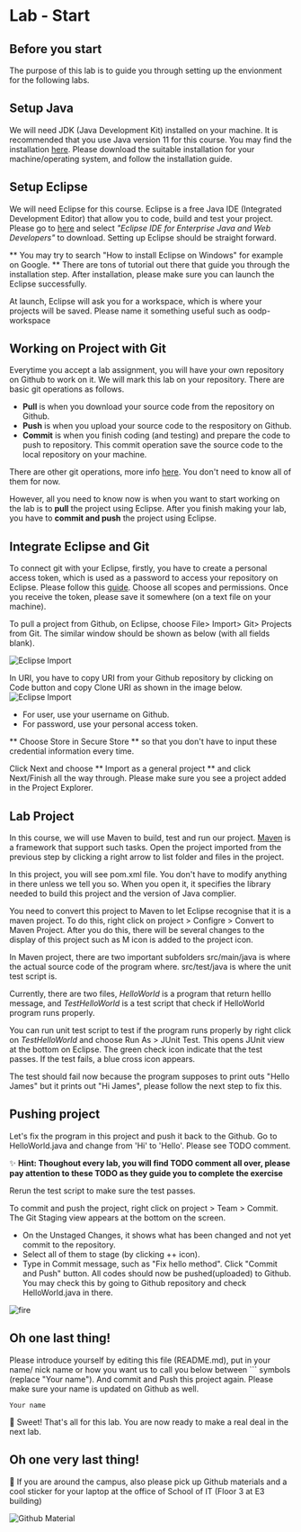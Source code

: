 Lab - Start
==========

Before you start
----------
The purpose of this lab is to guide you through setting up the envionment for the following labs. 

## Setup Java
We will need JDK (Java Development Kit) installed on your machine. It is recommended that you use Java version 11 for this course. You may find the installation [here](https://www.oracle.com/java/technologies/javase/jdk11-archive-downloads.html). Please download the suitable installation for your machine/operating system, and follow the installation guide.

## Setup Eclipse
We will need Eclipse for this course. Eclipse is a free Java IDE (Integrated Development Editor) that allow you to code, build and test your project. Please go to [here](https://www.eclipse.org/downloads/packages/) and select *"Eclipse IDE for Enterprise Java and Web Developers"* to download. Setting up Eclipse should be straight forward. 

** You may try to search "How to install Eclipse on Windows" for example on Google. ** There are tons of tutorial out there that guide you through the installation step. After installation, please make sure you can launch the Eclipse successfully.

At launch, Eclipse will ask you for a workspace, which is where your projects will be saved. Please name it something useful such as oodp-workspace 

## Working on Project with Git
Everytime you accept a lab assignment, you will have your own repository on Github to work on it. We will mark this lab on your repository. There are basic git operations as follows.
- **Pull** is when you download your source code from the repository on Github.
- **Push** is when you upload your source code to the respository on Github.
- **Commit** is when you finish coding (and testing) and prepare the code to push to repository. This commit operation save the source code to the local repository on your machine. 

There are other git operations, more info [here](https://education.github.com/git-cheat-sheet-education.pdf). You don't need to know all of them for now.

However, all you need to know now is when you want to start working on the lab is to **pull** the project using Eclipse. After you finish making your lab, you have to **commit and push** the project using Eclipse.

## Integrate Eclipse and Git
To connect git with your Eclipse, firstly, you have to create a personal access token, which is used as a password to access your repository on Eclipse. Please follow this [guide](https://docs.github.com/en/authentication/keeping-your-account-and-data-secure/creating-a-personal-access-token). Choose all scopes and permissions. Once you receive the token, please save it somewhere (on a text file on your machine).

To pull a project from Github, on Eclipse, choose File> Import> Git> Projects from Git. The similar window should be shown as below (with all fields blank).

![Eclipse Import](image/giturl.png)

In URI, you have to copy URI from your Github repository by clicking on Code button and copy Clone URI as shown in the image below.
![Eclipse Import](image/import.png)

- For user, use your username on Github.
- For password, use your personal access token.

** Choose Store in Secure Store ** so that you don't have to input these credential information every time.

Click Next and choose ** Import as a general project ** and click Next/Finish all the way through. Please make sure you see a project added in the Project Explorer.

## Lab Project
In this course, we will use Maven to build, test and run our project. [Maven](https://maven.apache.org/) is a framework that support such tasks. Open the project imported from the previous step by clicking a right arrow to list folder and files in the project.

In this project, you will see pom.xml file. You don't have to modify anything in there unless we tell you so. When you open it, it specifies the library needed to build this project and the version of Java complier. 

You need to convert this project to Maven to let Eclipse recognise that it is a maven project. To do this, right click on project > Configre > Convert to Maven Project. After you do this, there will be several changes to the display of this project such as M icon is added to the project icon.

In Maven project, there are two important subfolders src/main/java is where the actual source code of the program where. src/test/java is where the unit test script is. 

Currently, there are two files, _HelloWorld_ is a program that return helllo message, and _TestHelloWorld_ is a test script that check if HelloWorld program runs properly. 

You can run unit test script to test if the program runs properly by right click on _TestHelloWorld_ and choose Run As > JUnit Test. This opens JUnit view at the bottom on Eclipse. The green check icon indicate that the test passes. If the test fails, a blue cross icon appears. 

The test should fail now because the program supposes to print outs "Hello James" but it prints out "Hi James", please follow the next step to fix this.




## Pushing project
Let's fix the program in this project and push it back to the Github. Go to HelloWorld.java and change from 'Hi' to 'Hello'. Please see TODO comment. 

:sparkles: **Hint: Thoughout every lab, you will find TODO comment all over, please pay attention to these TODO as they guide you to complete the exercise**

Rerun the test script to make sure the test passes. 

To commit and push the project, right click on project > Team > Commit. The Git Staging view appears at the bottom on the screen. 
- On the Unstaged Changes, it shows what has been changed and not yet commit to the repository. 
- Select all of them to stage (by clicking ++ icon). 
- Type in Commit message, such as "Fix hello method". Click "Commit and Push" button.
All codes should now be pushed(uploaded) to Github. You may check this by going to Github repository and check HelloWorld.java in there.



![fire](image/fire.png)

Oh one last thing!
----------------
Please introduce yourself by editing this file (README.md), put in your name/ nick name or how you want us to call you below between \`\`\` symbols (replace "Your name"). And commit and Push this project again. Please make sure your name is updated on Github as well.

```
Your name
```
:tada: Sweet! That's all for this lab. You are now ready to make a real deal in the next lab.


Oh one very last thing!
----------------
:metal: If you are around the campus, also please pick up Github materials and a cool sticker for your laptop at the office of School of IT (Floor 3 at E3 building)

![Github Material](image/github-material.jpg)
